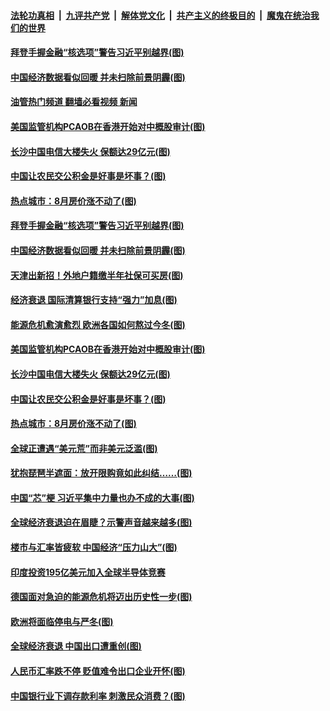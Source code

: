 ####  [法轮功真相](../../../../basic/blob/master/README.md?t=09201131) &nbsp;|&nbsp; [九评共产党](../../../../9ping.md/blob/master/README.md?t=09201131) &nbsp;|&nbsp; [解体党文化](../../../../jtdwh.md/blob/master/README.md?t=09201131)  &nbsp;|&nbsp; [共产主义的终极目的](../../../../gczydzjmd.md/blob/master/README.md?t=09201131) &nbsp;|&nbsp; [魔鬼在统治我们的世界](../../../../mgztzwmdsj.md/blob/master/README.md?t=09201131) 

#### [拜登手握金融“核选项”警告习近平别越界(图)](../pages/p5/1017067.md?t=09201131) 

#### [中国经济数据看似回暖 并未扫除前景阴霾(图)](../pages/p5/1017058.md?t=09201131) 

#### [油管热门频道 翻墙必看视频 新闻](http://45.76.130.85:81/youtube.html?09201131)

#### [美国监管机构PCAOB在香港开始对中概股审计(图)](../pages/p5/1017054.md?t=09201131) 

#### [长沙中国电信大楼失火 保额达29亿元(图)](../pages/p5/1016965.md?t=09201131) 

#### [中国让农民交公积金是好事是坏事？(图)](../pages/p5/1016964.md?t=09201131) 

#### [热点城市：8月房价涨不动了(图)](../pages/p5/1017028.md?t=09201131) 

#### [拜登手握金融“核选项”警告习近平别越界(图)](../pages/p5/1017067.md?t=09201131) 

#### [中国经济数据看似回暖 并未扫除前景阴霾(图)](../pages/p5/1017058.md?t=09201131) 

#### [天津出新招！外地户籍缴半年社保可买房(图)](../pages/p5/1017102.md?t=09201131) 

#### [经济衰退 国际清算银行支持“强力”加息(图)](../pages/p5/1017099.md?t=09201131) 

#### [能源危机愈演愈烈 欧洲各国如何熬过今冬(图)](../pages/p5/1017098.md?t=09201131) 

#### [美国监管机构PCAOB在香港开始对中概股审计(图)](../pages/p5/1017054.md?t=09201131) 

#### [长沙中国电信大楼失火 保额达29亿元(图)](../pages/p5/1016965.md?t=09201131) 

#### [中国让农民交公积金是好事是坏事？(图)](../pages/p5/1016964.md?t=09201131) 

#### [热点城市：8月房价涨不动了(图)](../pages/p5/1017028.md?t=09201131) 

#### [全球正遭遇“美元荒”而非美元泛滥(图)](../pages/p5/1017025.md?t=09201131) 

#### [犹抱琵琶半遮面：放开限购竟如此纠结……(图)](../pages/p5/1017023.md?t=09201131) 

#### [中国“芯”梗 习近平集中力量也办不成的大事(图)](../pages/p5/1016949.md?t=09201131) 

#### [全球经济衰退迫在眉睫？示警声音越来越多(图)](../pages/p5/1016945.md?t=09201131) 

#### [楼市与汇率皆疲软 中国经济“压力山大”(图)](../pages/p5/1016951.md?t=09201131) 

#### [印度投资195亿美元加入全球半导体竞赛](../pages/p5/1016950.md?t=09201131) 

#### [德国面对急迫的能源危机将迈出历史性一步(图)](../pages/p5/1016933.md?t=09201131) 

#### [欧洲将面临停电与严冬(图)](../pages/p5/1016881.md?t=09201131) 

#### [全球经济衰退 中国出口遭重创(图)](../pages/p5/1016883.md?t=09201131) 

#### [人民币汇率跌不停 贬值难令出口企业开怀(图)](../pages/p5/1016862.md?t=09201131) 

#### [中国银行业下调存款利率 刺激民众消费？(图)](../pages/p5/1016869.md?t=09201131) 

<img src='http://gfw-breaker.win/goodnews/indexes/p5.md' width='0px' height='0px'/>
